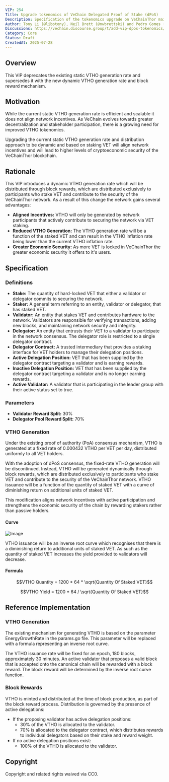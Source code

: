 ```yaml
---
VIP: 254
Title: Upgrade tokenomics of VeChain Delegated Proof of Stake (dPoS)
Description: Specification of the tokenomics upgrade on VeChainThor mainnet that introduces dPoS.
Author: Tony Li (@libotony), Neil Brett (@nwbrettski) and Pedro Gomes (@otherview)
Discussions: https://vechain.discourse.group/t/add-vip-dpos-tokenomics/552
Category: Core
Status: Draft
CreatedAt: 2025-07-28
---
```


## Overview

This VIP deprecates the existing static VTHO generation rate and supersedes it with the new dynamic VTHO generation rate and block reward mechanism.

## Motivation

While the current static VTHO generation rate is efficient and scalable it does not align network incentives. As VeChain evolves towards greater decentralization and stakeholder participation, there is a growing need for improved VTHO tokenomics.

Upgrading the current static VTHO generation rate and distribution approach to be dynamic and based on staking VET will align network incentives and will lead to higher levels of cryptoeconomic security of the VeChainThor blockchain.

## Rationale

This VIP introduces a dynamic VTHO generation rate which will be distributed through block rewards, which are distributed exclusively to participants who stake VET and contribute to the security of the VeChainThor network. As a result of this change the network gains several advantages:

- **Aligned Incentives:** VTHO will only be generated by network participants that actively contribute to securing the network via VET staking.
- **Reduced VTHO Generation:** The VTHO generation rate will be a function of the staked VET and can result in the VTHO inflation rate being lower than the current VTHO inflation rate.
- **Greater Economic Security:** As more VET is locked in VeChainThor the greater economic security it offers to it's users.

## Specification

### Definitions

- **Stake:** The quantity of hard-locked VET that either a validator or delegator commits to securing the network.
- **Staker:** A general term referring to an entity, validator or delegator, that has staked VET.
- **Validator:** An entity that stakes VET and contributes hardware to the network. Validators are responsible for verifying transactions, adding new blocks, and maintaining network security and integrity.
- **Delegator:** An entity that entrusts their VET to a validator to participate in the network consensus. The delegator role is restricted to a single delegator contract.
- **Delegator Contract:** A trusted intermediary that provides a staking interface for VET holders to manage their delegation positions.
- **Active Delegation Position:** VET that has been supplied by the delegator contract targeting a validator and is earning rewards.
- **Inactive Delegation Position:** VET that has been supplied by the delegator contract targeting a validator and is no longer earning rewards.
- **Active Validator:** A validator that is participating in the leader group with their active status set to true.

### Parameters

- **Validator Reward Split:** 30%
- **Delegator Pool Reward Split:** 70% 

### VTHO Generation

Under the existing proof of authority (PoA) consensus mechanism, VTHO is generated at a fixed rate of 0.000432 VTHO per VET per day, distributed uniformly to all VET holders.

With the adoption of dPoS consensus, the fixed-rate VTHO generation will be discontinued. Instead, VTHO will be generated dynamically through block rewards, which are distributed exclusively to participants who stake VET and contribute to the security of the VeChainThor network. VTHO issuance will be a function of the quantity of staked VET with a curve of diminishing return on additional units of staked VET.

This modification aligns network incentives with active participation and strengthens the economic security of the chain by rewarding stakers rather than passive holders.

#### Curve

![Image](https://github.com/user-attachments/assets/7f40f596-8950-4d35-883b-79b9a138c1e0)

VTHO issuance will be an inverse root curve which recognises that there is a diminishing return to additional units of staked VET. As such as the quantity of staked VET increases the yield provided to validators will decrease.

#### Formula

$$VTHO Quantity = 1200 * 64 * \sqrt{Quantity Of Staked VET}$$

$$VTHO Yield = 1200 * 64 / \sqrt{Quantity Of Staked VET}$$

## Reference Implementation

### VTHO Generation

The existing mechanism for generating VTHO is based on the parameter EnergyGrowthRate in the params.go file. This parameter will be replaced with a formula representing an inverse root curve.

The VTHO issuance rate will be fixed for an epoch, 180 blocks, approximately 30 minutes. An active validator that proposes a valid block that is accepted onto the canonical chain will be rewarded with a block reward. The block reward will be determined by the inverse root curve function.

### Block Rewards

VTHO is minted and distributed at the time of block production, as part of the block reward process. Distribution is governed by the presence of active delegations:

- If the proposing validator has active delegation positions:
   - 30% of the VTHO is allocated to the validator.
   - 70% is allocated to the delegator contract, which distributes rewards to individual delegators based on their stake and reward weight.
- If no active delegation positions exist:
   - 100% of the VTHO is allocated to the validator. 

## Copyright
Copyright and related rights waived via CC0.
